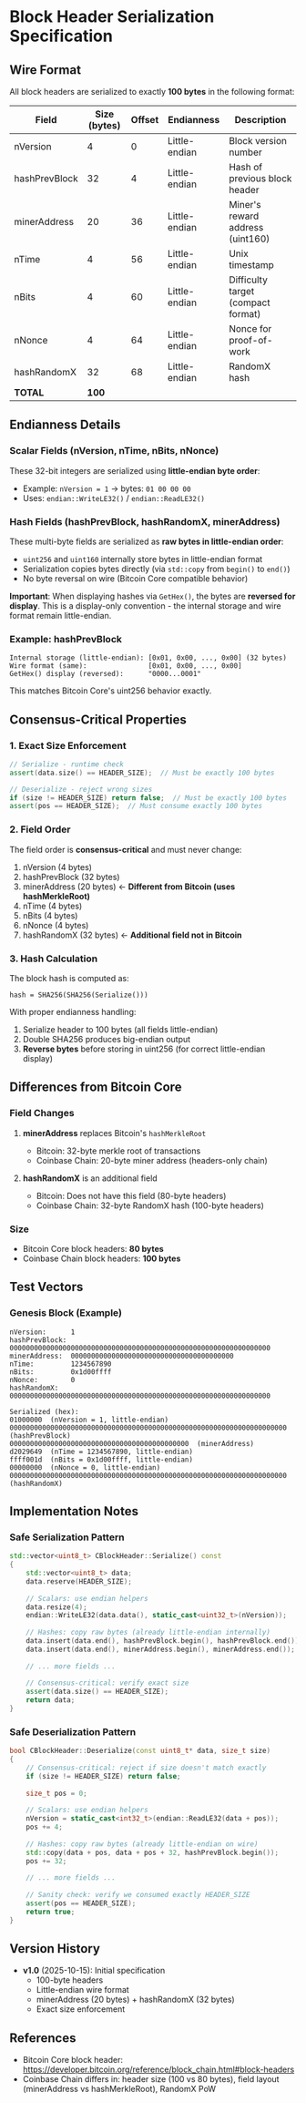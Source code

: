 # Block Header Serialization Specification

## Wire Format

All block headers are serialized to exactly **100 bytes** in the following format:

| Field          | Size (bytes) | Offset | Endianness     | Description                          |
|----------------|--------------|--------|----------------|--------------------------------------|
| nVersion       | 4            | 0      | Little-endian  | Block version number                 |
| hashPrevBlock  | 32           | 4      | Little-endian  | Hash of previous block header        |
| minerAddress   | 20           | 36     | Little-endian  | Miner's reward address (uint160)     |
| nTime          | 4            | 56     | Little-endian  | Unix timestamp                       |
| nBits          | 4            | 60     | Little-endian  | Difficulty target (compact format)   |
| nNonce         | 4            | 64     | Little-endian  | Nonce for proof-of-work              |
| hashRandomX    | 32           | 68     | Little-endian  | RandomX hash                         |
| **TOTAL**      | **100**      |        |                |                                      |

## Endianness Details

### Scalar Fields (nVersion, nTime, nBits, nNonce)
These 32-bit integers are serialized using **little-endian byte order**:
- Example: `nVersion = 1` → bytes: `01 00 00 00`
- Uses: `endian::WriteLE32()` / `endian::ReadLE32()`

### Hash Fields (hashPrevBlock, hashRandomX, minerAddress)
These multi-byte fields are serialized as **raw bytes in little-endian order**:
- `uint256` and `uint160` internally store bytes in little-endian format
- Serialization copies bytes directly (via `std::copy` from `begin()` to `end()`)
- No byte reversal on wire (Bitcoin Core compatible behavior)

**Important**: When displaying hashes via `GetHex()`, the bytes are **reversed for display**. This is a display-only convention - the internal storage and wire format remain little-endian.

### Example: hashPrevBlock
```
Internal storage (little-endian): [0x01, 0x00, ..., 0x00] (32 bytes)
Wire format (same):               [0x01, 0x00, ..., 0x00]
GetHex() display (reversed):      "0000...0001"
```

This matches Bitcoin Core's uint256 behavior exactly.

## Consensus-Critical Properties

### 1. Exact Size Enforcement
```cpp
// Serialize - runtime check
assert(data.size() == HEADER_SIZE);  // Must be exactly 100 bytes

// Deserialize - reject wrong sizes
if (size != HEADER_SIZE) return false;  // Must be exactly 100 bytes
assert(pos == HEADER_SIZE);  // Must consume exactly 100 bytes
```

### 2. Field Order
The field order is **consensus-critical** and must never change:
1. nVersion (4 bytes)
2. hashPrevBlock (32 bytes)
3. minerAddress (20 bytes) ← **Different from Bitcoin (uses hashMerkleRoot)**
4. nTime (4 bytes)
5. nBits (4 bytes)
6. nNonce (4 bytes)
7. hashRandomX (32 bytes) ← **Additional field not in Bitcoin**

### 3. Hash Calculation
The block hash is computed as:
```
hash = SHA256(SHA256(Serialize()))
```

With proper endianness handling:
1. Serialize header to 100 bytes (all fields little-endian)
2. Double SHA256 produces big-endian output
3. **Reverse bytes** before storing in uint256 (for correct little-endian display)

## Differences from Bitcoin Core

### Field Changes
1. **minerAddress** replaces Bitcoin's `hashMerkleRoot`
   - Bitcoin: 32-byte merkle root of transactions
   - Coinbase Chain: 20-byte miner address (headers-only chain)

2. **hashRandomX** is an additional field
   - Bitcoin: Does not have this field (80-byte headers)
   - Coinbase Chain: 32-byte RandomX hash (100-byte headers)

### Size
- Bitcoin Core block headers: **80 bytes**
- Coinbase Chain block headers: **100 bytes**

## Test Vectors

### Genesis Block (Example)
```
nVersion:      1
hashPrevBlock: 0000000000000000000000000000000000000000000000000000000000000000
minerAddress:  0000000000000000000000000000000000000000
nTime:         1234567890
nBits:         0x1d00ffff
nNonce:        0
hashRandomX:   0000000000000000000000000000000000000000000000000000000000000000

Serialized (hex):
01000000  (nVersion = 1, little-endian)
00000000000000000000000000000000000000000000000000000000000000000000  (hashPrevBlock)
00000000000000000000000000000000000000000000  (minerAddress)
d2029649  (nTime = 1234567890, little-endian)
ffff001d  (nBits = 0x1d00ffff, little-endian)
00000000  (nNonce = 0, little-endian)
00000000000000000000000000000000000000000000000000000000000000000000  (hashRandomX)
```

## Implementation Notes

### Safe Serialization Pattern
```cpp
std::vector<uint8_t> CBlockHeader::Serialize() const
{
    std::vector<uint8_t> data;
    data.reserve(HEADER_SIZE);
    
    // Scalars: use endian helpers
    data.resize(4);
    endian::WriteLE32(data.data(), static_cast<uint32_t>(nVersion));
    
    // Hashes: copy raw bytes (already little-endian internally)
    data.insert(data.end(), hashPrevBlock.begin(), hashPrevBlock.end());
    data.insert(data.end(), minerAddress.begin(), minerAddress.end());
    
    // ... more fields ...
    
    // Consensus-critical: verify exact size
    assert(data.size() == HEADER_SIZE);
    return data;
}
```

### Safe Deserialization Pattern
```cpp
bool CBlockHeader::Deserialize(const uint8_t* data, size_t size)
{
    // Consensus-critical: reject if size doesn't match exactly
    if (size != HEADER_SIZE) return false;
    
    size_t pos = 0;
    
    // Scalars: use endian helpers
    nVersion = static_cast<int32_t>(endian::ReadLE32(data + pos));
    pos += 4;
    
    // Hashes: copy raw bytes (already little-endian on wire)
    std::copy(data + pos, data + pos + 32, hashPrevBlock.begin());
    pos += 32;
    
    // ... more fields ...
    
    // Sanity check: verify we consumed exactly HEADER_SIZE
    assert(pos == HEADER_SIZE);
    return true;
}
```

## Version History

- **v1.0** (2025-10-15): Initial specification
  - 100-byte headers
  - Little-endian wire format
  - minerAddress (20 bytes) + hashRandomX (32 bytes)
  - Exact size enforcement

## References

- Bitcoin Core block header: https://developer.bitcoin.org/reference/block_chain.html#block-headers
- Coinbase Chain differs in: header size (100 vs 80 bytes), field layout (minerAddress vs hashMerkleRoot), RandomX PoW
